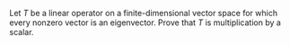 Let $T$ be a linear operator on a finite-dimensional vector space for which every nonzero vector is an eigenvector. Prove that $T$ is multiplication by a scalar.